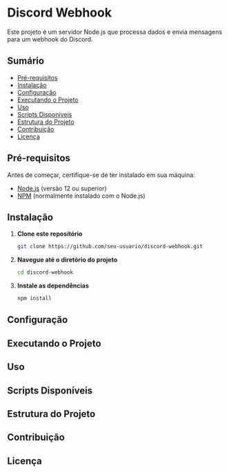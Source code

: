 # Discord Webhook

Este projeto é um servidor Node.js que processa dados e envia mensagens para um webhook do Discord.

## Sumário

- [Pré-requisitos](#pré-requisitos)
- [Instalação](#instalação)
- [Configuração](#configuração)
- [Executando o Projeto](#executando-o-projeto)
- [Uso](#uso)
- [Scripts Disponíveis](#scripts-disponíveis)
- [Estrutura do Projeto](#estrutura-do-projeto)
- [Contribuição](#contribuição)
- [Licença](#licença)

## Pré-requisitos

Antes de começar, certifique-se de ter instalado em sua máquina:

- [Node.js](https://nodejs.org/) (versão 12 ou superior)
- [NPM](https://www.npmjs.com/) (normalmente instalado com o Node.js)

## Instalação

1. **Clone este repositório**

   ```bash
   git clone https://github.com/seu-usuario/discord-webhook.git
2. **Navegue até o diretório do projeto**
   ```bash 
   cd discord-webhook
3. **Instale as dependências**

   ```bash
   npm install

## Configuração
## Executando o Projeto
## Uso
## Scripts Disponíveis
## Estrutura do Projeto
## Contribuição
## Licença

   
